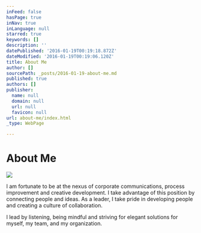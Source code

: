```yaml
---
inFeed: false
hasPage: true
inNav: true
inLanguage: null
starred: true
keywords: []
description: ''
datePublished: '2016-01-19T00:19:18.872Z'
dateModified: '2016-01-19T00:19:06.120Z'
title: About Me
author: []
sourcePath: _posts/2016-01-19-about-me.md
published: true
authors: []
publisher:
  name: null
  domain: null
  url: null
  favicon: null
url: about-me/index.html
_type: WebPage

---
```

# About Me
![](https://the-grid-user-content.s3-us-west-2.amazonaws.com/6d704b60-a64a-450e-a665-f382cb890a67.jpg)

I am fortunate to be at the nexus of corporate communications, process improvement and creative development. I take advantage of this position by connecting people and ideas. As a leader, I take pride in developing people and creating a culture of collaboration.

I lead by listening, being mindful and striving for elegant solutions for myself, my team, and my organization.